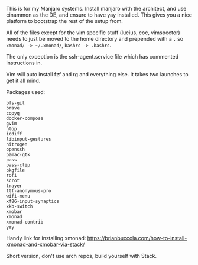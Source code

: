 This is for my Manjaro systems. Install manjaro with the architect, and use cinammon as the DE, and ensure to have yay installed. This gives you a nice platform to bootstrap the rest of the setup from. 

All of the files except for the vim specific stuff (lucius, coc, vimspector) needs to just be moved to the home directory and prepended with a `.` so `xmonad/ -> ~/.xmonad/`, `bashrc -> .bashrc`.

The only exception is the ssh-agent.service file which has commented instructions in. 

Vim will auto install fzf and rg and everything else. It takes two launches to get it all mind. 

Packages used: 

```
bfs-git
brave
copyq
docker-compose
gvim
htop
icdiff
libinput-gestures
nitrogen
openssh
pamac-gtk
pass
pass-clip
pkgfile
rofi
scrot
trayer
ttf-anonymous-pro
wifi-menu
xf86-input-synaptics
xkb-switch
xmobar
xmonad
xmonad-contrib
yay
```

Handy link for installing xmonad: https://brianbuccola.com/how-to-install-xmonad-and-xmobar-via-stack/

Short version, don't use arch repos, build yourself with Stack. 

